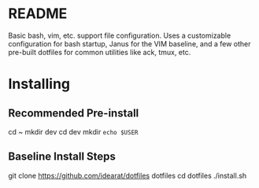 # README

Basic bash, vim, etc. support file configuration. Uses a customizable
configuration for bash startup, Janus for the VIM baseline, and a few
other pre-built dotfiles for common utilities like ack, tmux, etc.

# Installing

## Recommended Pre-install

  cd ~
  mkdir dev
  cd dev
  mkdir ``echo $USER``

## Baseline Install Steps

  git clone https://github.com/idearat/dotfiles dotfiles
  cd dotfiles
  ./install.sh


